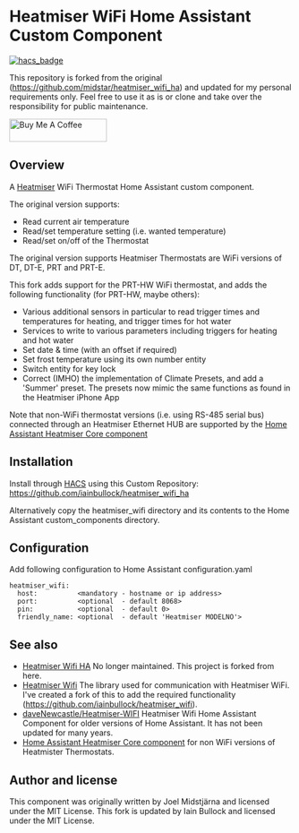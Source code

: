 # Heatmiser WiFi Home Assistant Custom Component

[![hacs_badge](https://img.shields.io/badge/HACS-Default-orange.svg)](https://github.com/custom-components/hacs)

This repository is forked from the original (https://github.com/midstar/heatmiser_wifi_ha) and updated for my personal requirements only. Feel free to use it as is or clone 
and take over the responsibility for public maintenance.

<a href="https://www.buymeacoffee.com/iainbullock" target="_blank"><img src="https://cdn.buymeacoffee.com/buttons/default-orange.png" alt="Buy Me A Coffee" height="41" width="174"></a>

## Overview
A [Heatmiser](http://www.heatmiser.com/) WiFi Thermostat Home Assistant custom component.

The original version supports:
* Read current air temperature
* Read/set temperature setting (i.e. wanted temperature)
* Read/set on/off of the Thermostat

The original version supports Heatmiser Thermostats are WiFi versions of DT, DT-E, PRT and PRT-E. 

This fork adds support for the PRT-HW WiFi thermostat, and adds the following functionality (for PRT-HW, maybe others):
* Various additional sensors in particular to read trigger times and temperatures for heating, and trigger times for hot water 
* Services to write to various parameters including triggers for heating and hot water
* Set date & time (with an offset if required)
* Set frost temperature using its own number entity
* Switch entity for key lock
* Correct (IMHO) the implementation of Climate Presets, and add a 'Summer' preset. The presets now mimic the same functions as found in the Heatmiser iPhone App

Note that non-WiFi thermostat versions (i.e. using RS-485 serial bus) 
connected through an Heatmiser Ethernet HUB are supported by the
[Home Assistant Heatmiser Core component](https://www.home-assistant.io/integrations/heatmiser/)

## Installation
Install through [HACS](https://hacs.xyz/) using this Custom Repository: https://github.com/iainbullock/heatmiser_wifi_ha

Alternatively copy the heatmiser_wifi directory and its contents to the 
Home Assistant custom_components directory.

## Configuration
Add following configuration to Home Assistant configuration.yaml

    heatmiser_wifi:
      host:          <mandatory - hostname or ip address>
      port:          <optional  - default 8068>
      pin:           <optional  - default 0>
      friendly_name: <optional  - default 'Heatmiser MODELNO'>
  
## See also
* [Heatmiser Wifi HA](https://github.com/midstar/heatmiser_wifi_ha) No longer maintained. This project is forked from here. 
* [Heatmiser Wifi](https://github.com/midstar/heatmiser_wifi) The library used for communication with Heatmiser WiFi. I've created a fork of this to add the required functionality (https://github.com/iainbullock/heatmiser_wifi).
* [daveNewcastle/Heatmiser-WIFI](https://github.com/daveNewcastle/Heatmiser-WIFI) Heatmiser Wifi Home Assistant Component for older versions of Home Assistant. It has not been updated for many years.
* [Home Assistant Heatmiser Core component](https://www.home-assistant.io/integrations/heatmiser/) for non WiFi versions of Heatmister Thermostats.
 
## Author and license
This component was originally written by Joel Midstjärna and licensed under the MIT License. This fork is updated by Iain Bullock and licensed under the MIT License.

